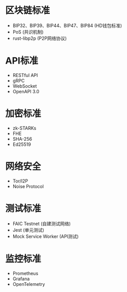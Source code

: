 # 区块链标准
- BIP32、BIP39、BIP44、BIP47、BIP84 (HD钱包标准)
- PoS (共识机制)
- rust-libp2p (P2P网络协议)

# API标准
- RESTful API
- gRPC
- WebSocket
- OpenAPI 3.0

# 加密标准
- zk-STARKs
- FHE
- SHA-256
- Ed25519

# 网络安全
- Tor/I2P
- Noise Protocol

# 测试标准
- FAIC Testnet (自建测试网络)
- Jest (单元测试)
- Mock Service Worker (API测试)

# 监控标准
- Prometheus
- Grafana
- OpenTelemetry